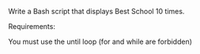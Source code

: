 Write a Bash script that displays Best School 10 times.



Requirements:



You must use the until loop (for and while are forbidden)
